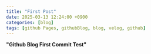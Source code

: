 ```yaml
---
title: "First Post"
date: 2025-03-13 12:24:00 +0900
categories: [blog]
tags: [github Pages, githubBlog, blog, velog, github]
---
```


**"Github Blog First Commit Test"**